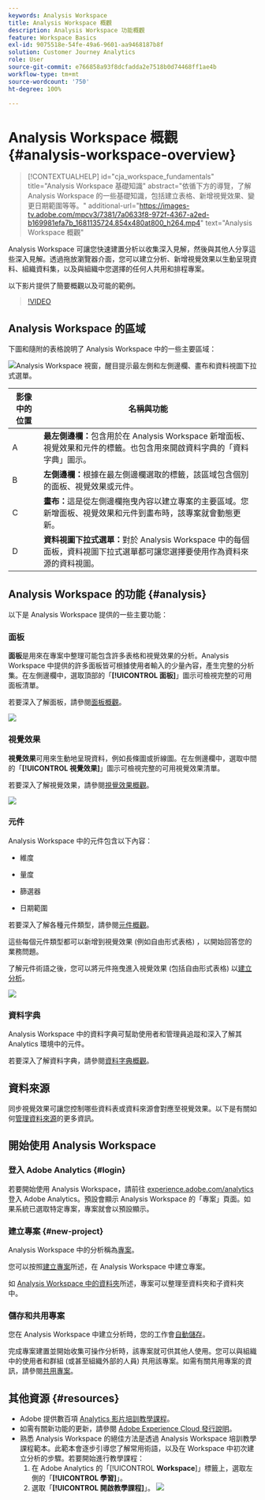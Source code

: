 ```yaml
---
keywords: Analysis Workspace
title: Analysis Workspace 概觀
description: Analysis Workspace 功能概觀
feature: Workspace Basics
exl-id: 9075518e-54fe-49a6-9601-aa9468187b8f
solution: Customer Journey Analytics
role: User
source-git-commit: e766858a93f8dcfadda2e7518b0d74468ff1ae4b
workflow-type: tm+mt
source-wordcount: '750'
ht-degree: 100%

---
```


# Analysis Workspace 概觀 {#analysis-workspace-overview}

>[!CONTEXTUALHELP]
>id="cja_workspace_fundamentals"
>title="Analysis Workspace 基礎知識"
>abstract="依循下方的導覽，了解 Analysis Workspace 的一些基礎知識，包括建立表格、新增視覺效果、變更日期範圍等等。"
>additional-url="https://images-tv.adobe.com/mpcv3/7381/7a0633f8-972f-4367-a2ed-b169981efa7b_1681135724.854x480at800_h264.mp4" text="Analysis Workspace 概觀"

Analysis Workspace 可讓您快速建置分析以收集深入見解，然後與其他人分享這些深入見解。透過拖放瀏覽器介面，您可以建立分析、新增視覺效果以生動呈現資料、組織資料集，以及與組織中您選擇的任何人共用和排程專案。

以下影片提供了簡要概觀以及可能的範例。

>[!VIDEO](https://video.tv.adobe.com/v/26266/?quality=12)

## Analysis Workspace 的區域

下圖和隨附的表格說明了 Analysis Workspace 中的一些主要區域：

![Analysis Workspace 視窗，醒目提示最左側和左側邊欄、畫布和資料視圖下拉式選單。](assets/analysis-workspace-overvew.png)

| 影像中的位置 | 名稱與功能 |
|---------|----------|
| A | **最左側邊欄：**&#x200B;包含用於在 Analysis Workspace 新增面板、視覺效果和元件的標籤。也包含用來開啟資料字典的「資料字典」圖示。 |
| B | **左側邊欄：**&#x200B;根據在最左側邊欄選取的標籤，該區域包含個別的面板、視覺效果或元件。 |
| C | **畫布：**&#x200B;這是從左側邊欄拖曳內容以建立專案的主要區域。您新增面板、視覺效果和元件到畫布時，該專案就會動態更新。 |
| D | **資料視圖下拉式選單：**&#x200B;對於 Analysis Workspace 中的每個面板，資料視圖下拉式選單都可讓您選擇要使用作為資料來源的資料視圖。 |

## Analysis Workspace 的功能 {#analysis}

以下是 Analysis Workspace 提供的一些主要功能：

### 面板

**面板**&#x200B;是用來在專案中整理可能包含許多表格和視覺效果的分析。Analysis Workspace 中提供的許多面板皆可根據使用者輸入的少量內容，產生完整的分析集。在左側邊欄中，選取頂部的「**[!UICONTROL 面板]**」圖示可檢視完整的可用面板清單。

若要深入了解面板，請參閱[面板概觀](/help/analysis-workspace/c-panels/panels.md)。

![](assets/build-panels.png)

### 視覺效果

**視覺效果**&#x200B;可用來生動地呈現資料，例如長條圖或折線圖。在左側邊欄中，選取中間的「**[!UICONTROL 視覺效果]**」圖示可檢視完整的可用視覺效果清單。

若要深入了解視覺效果，請參閱[視覺效果概觀](/help/analysis-workspace/visualizations/freeform-analysis-visualizations.md)。

![](assets/build-visualizations.png)

### 元件

Analysis Workspace 中的元件包含以下內容：

* 維度

* 量度

* 篩選器

* 日期範圍

若要深入了解各種元件類型，請參閱[元件概觀](/help/components/overview.md)。

這些每個元件類型都可以新增到視覺效果 (例如自由形式表格) ，以開始回答您的業務問題。

了解元件術語之後，您可以將元件拖曳進入視覺效果 (包括自由形式表格) 以[建立分析](/help/analysis-workspace/visualizations/freeform-table/freeform-table.md)。

![](assets/build-components.png)

### 資料字典

Analysis Workspace 中的資料字典可幫助使用者和管理員追蹤和深入了解其 Analytics 環境中的元件。

若要深入了解資料字典，請參閱[資料字典概觀](/help/components/data-dictionary/data-dictionary-overview.md)。

## 資料來源

同步視覺效果可讓您控制哪些資料表或資料來源會對應至視覺效果。以下是有關如何[管理資料來源](/help/analysis-workspace/visualizations/t-sync-visualization.md)的更多資訊。

## 開始使用 Analysis Workspace

### 登入 Adobe Analytics {#login}

若要開始使用 Analysis Workspace，請前往 [experience.adobe.com/analytics](https://experience.adobe.com/analytics) 登入 Adobe Analytics。預設會顯示 Analysis Workspace 的「專案」頁面。如果系統已選取特定專案，專案就會以預設顯示。

### 建立專案 {#new-project}

Analysis Workspace 中的分析稱為[專案](/help/analysis-workspace/build-workspace-project/freeform-overview.md)。

您可以按照[建立專案](/help/analysis-workspace/build-workspace-project/create-projects.md)所述，在 Analysis Workspace 中建立專案。

如 [Analysis Workspace 中的資料夾](/help/analysis-workspace/build-workspace-project/workspace-folders/about-folders.md)所述，專案可以整理至資料夾和子資料夾中。

### 儲存和共用專案

您在 Analysis Workspace 中建立分析時，您的工作會[自動儲存](/help/analysis-workspace/build-workspace-project/save-projects.md)。

完成專案建置並開始收集可操作分析時，該專案就可供其他人使用。您可以與組織中的使用者和群組 (或甚至組織外部的人員) 共用該專案。如需有關共用專案的資訊，請參閱[共用專案](/help/analysis-workspace/curate-share/share-projects.md)。

## 其他資源 {#resources}

* Adobe 提供數百項 [Analytics 影片培訓教學課程](https://experienceleague.adobe.com/docs/analytics-learn/tutorials/overview.html?lang=zh-Hant)。
* 如需有關新功能的更新，請參閱 [Adobe Experience Cloud 發行說明](https://experienceleague.adobe.com/docs/release-notes/experience-cloud/current.html#analytics)。
* 熟悉 Analysis Workspace 的絕佳方法是透過 Analysis Workspace 培訓教學課程範本。此範本會逐步引導您了解常用術語，以及在 Workspace 中初次建立分析的步驟。若要開始進行教學課程：
   1. 在 Adobe Analytics 的「[!UICONTROL **Workspace**]」標籤上，選取左側的「**[!UICONTROL 學習]**」。
   1. 選取「**[!UICONTROL 開啟教學課程]**」。
      ![](assets/training-tutorial.png)
